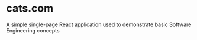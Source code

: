 # cats.com
A simple single-page React application used to demonstrate basic Software Engineering concepts
